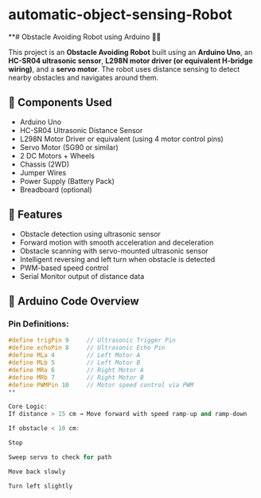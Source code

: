# automatic-object-sensing-Robot
**# Obstacle Avoiding Robot using Arduino 🚗🤖

This project is an **Obstacle Avoiding Robot** built using an **Arduino Uno**, an **HC-SR04 ultrasonic sensor**, **L298N motor driver (or equivalent H-bridge wiring)**, and a **servo motor**. The robot uses distance sensing to detect nearby obstacles and navigates around them.

## 🔧 Components Used

- Arduino Uno
- HC-SR04 Ultrasonic Distance Sensor
- L298N Motor Driver or equivalent (using 4 motor control pins)
- Servo Motor (SG90 or similar)
- 2 DC Motors + Wheels
- Chassis (2WD)
- Jumper Wires
- Power Supply (Battery Pack)
- Breadboard (optional)

## 🧠 Features

- Obstacle detection using ultrasonic sensor
- Forward motion with smooth acceleration and deceleration
- Obstacle scanning with servo-mounted ultrasonic sensor
- Intelligent reversing and left turn when obstacle is detected
- PWM-based speed control
- Serial Monitor output of distance data

## 📁 Arduino Code Overview

### Pin Definitions:

```cpp
#define trigPin 9     // Ultrasonic Trigger Pin
#define echoPin 8     // Ultrasonic Echo Pin
#define MLa 4         // Left Motor A
#define MLb 5         // Left Motor B
#define MRa 6         // Right Motor A
#define MRb 7         // Right Motor B
#define PWMPin 10     // Motor speed control via PWM
**

Core Logic:
If distance > 15 cm → Move forward with speed ramp-up and ramp-down

If obstacle < 10 cm:

Stop

Sweep servo to check for path

Move back slowly

Turn left slightly
